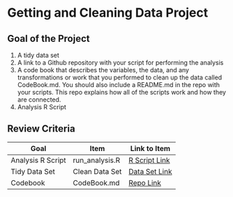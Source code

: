 # Getting and Cleaning Data Project

## Goal of the Project
1. A tidy data set 
2. A link to a Github repository with your script for performing the analysis 
3. A code book that describes the variables, the data, and any transformations or work that you performed to clean up the data called CodeBook.md. You should also include a README.md in the repo with your scripts. This repo explains how all of the scripts work and how they are connected.
4. Analysis R Script

## Review Criteria

Goal | Item | Link to Item
--- | --- | ---
Analysis R Script |  run_analysis.R |  [R Script Link](https://github.com/RidhoAnshory/Getting-and-Cleaning-Data-Project/blob/master/run_analysis.R "run_analysis.R")
Tidy Data Set |  Clean Data Set |  [Data Set Link](https://github.com/RidhoAnshory/Getting-and-Cleaning-Data-Project/blob/master/data/tidyData.txt "tidyData.txt")
Codebook | CodeBook.md |  [Repo Link](https://github.com/RidhoAnshory/Getting-and-Cleaning-Data-Project/blob/master/CodeBook.md "CodeBook.md")



